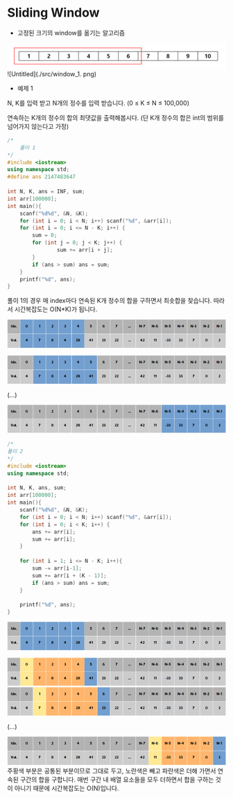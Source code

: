 # Sliding Window

- 고정된 크기의 window를 옮기는 알고리즘

![Untitled](./src/window.png)
![Untitled](./src/window_1. png)

- 예제 1
    
    

N, K를 입력 받고 N개의 정수를 입력 받습니다. (0 ≤ K ≤ N ≤ 100,000)

연속하는 K개의 정수의 합의 최댓값을 출력해봅시다. (단 K개 정수의 합은 int의 범위를 넘어가지 않는다고 가정)

```cpp
/*
	풀이 1
*/
#include <iostream>
using namespace std;
#define ans 2147483647

int N, K, ans = INF, sum;
int arr[100000];
int main(){
	scanf("%d%d", &N, &K);
	for (int i = 0; i < N; i++) scanf("%d", &arr[i]);
	for (int i = 0; i <= N - K; i++) {
		sum = 0;
		for (int j = 0; j < K; j++) {
				sum += arr[i + j];
		}
		if (ans > sum) ans = sum;
	}
	printf("%d", ans);
}
```

풀이 1의 경우 매 index마다 연속된 K개 정수의 합을 구하면서 최솟합을 찾습니다. 따라서 시간복잡도는 O(N*K)가 됩니다.

![Untitled](./src/naive.png)

![Untitled](./src/naive_1.png)

(…)

![Untitled](./src/naive_2.png)

```cpp
/*
풀이 2
*/
#include <iostream>
using namespace std;

int N, K, ans, sum;
int arr[100000];
int main(){
	scanf("%d%d", &N, &K);
	for (int i = 0; i < N; i++) scanf("%d", &arr[i]);
	for (int i = 0; i < K; i++) {
		ans += arr[i];
		sum += arr[i];
	}

	for (int i = 1; i <= N - K; i++){
		sum -= arr[i-1];
		sum += arr[i + (K - 1)];
		if (ans > sum) ans = sum;
	}

	printf("%d", ans);
}
```

![Untitled](./src/slidingSol.png)

![Untitled](./src/slidingSol_1.png)
![Untitled](./src/slidingSol_2.png)

(…)

![Untitled](./src/slidingSol_3.png)
주황색 부분은 공통된 부분이므로 그대로 두고, 노란색은 빼고 파란색은 더해 가면서 연속된 구간의 합을 구합니다. 매번 구간 내 배열 요소들을 모두 더하면서 합을 구하는 것이 아니기 때문에 시간복잡도는 O(N)입니다.
